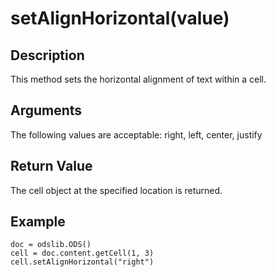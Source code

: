 # setAlignHorizontal(value) #

## Description ##

This method sets the horizontal alignment of text within a cell.

## Arguments ##

The following values are acceptable: right, left, center, justify

## Return Value ##

The cell object at the specified location is returned.

## Example ##
```
doc = odslib.ODS()
cell = doc.content.getCell(1, 3)
cell.setAlignHorizontal("right")
```